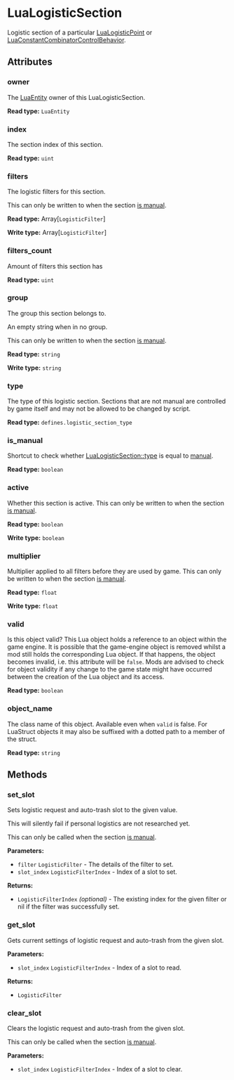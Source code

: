# LuaLogisticSection

Logistic section of a particular [LuaLogisticPoint](runtime:LuaLogisticPoint) or [LuaConstantCombinatorControlBehavior](runtime:LuaConstantCombinatorControlBehavior).

## Attributes

### owner

The [LuaEntity](runtime:LuaEntity) owner of this LuaLogisticSection.

**Read type:** `LuaEntity`

### index

The section index of this section.

**Read type:** `uint`

### filters

The logistic filters for this section.

This can only be written to when the section [is manual](runtime:LuaLogisticSection::is_manual).

**Read type:** Array[`LogisticFilter`]

**Write type:** Array[`LogisticFilter`]

### filters_count

Amount of filters this section has

**Read type:** `uint`

### group

The group this section belongs to.

An empty string when in no group.

This can only be written to when the section [is manual](runtime:LuaLogisticSection::is_manual).

**Read type:** `string`

**Write type:** `string`

### type

The type of this logistic section. Sections that are not manual are controlled by game itself and may not be allowed to be changed by script.

**Read type:** `defines.logistic_section_type`

### is_manual

Shortcut to check whether [LuaLogisticSection::type](runtime:LuaLogisticSection::type) is equal to [manual](runtime:defines.logistic_section_type.manual).

**Read type:** `boolean`

### active

Whether this section is active. This can only be written to when the section [is manual](runtime:LuaLogisticSection::is_manual).

**Read type:** `boolean`

**Write type:** `boolean`

### multiplier

Multiplier applied to all filters before they are used by game. This can only be written to when the section [is manual](runtime:LuaLogisticSection::is_manual).

**Read type:** `float`

**Write type:** `float`

### valid

Is this object valid? This Lua object holds a reference to an object within the game engine. It is possible that the game-engine object is removed whilst a mod still holds the corresponding Lua object. If that happens, the object becomes invalid, i.e. this attribute will be `false`. Mods are advised to check for object validity if any change to the game state might have occurred between the creation of the Lua object and its access.

**Read type:** `boolean`

### object_name

The class name of this object. Available even when `valid` is false. For LuaStruct objects it may also be suffixed with a dotted path to a member of the struct.

**Read type:** `string`

## Methods

### set_slot

Sets logistic request and auto-trash slot to the given value.

This will silently fail if personal logistics are not researched yet.

This can only be called when the section [is manual](runtime:LuaLogisticSection::is_manual).

**Parameters:**

- `filter` `LogisticFilter` - The details of the filter to set.
- `slot_index` `LogisticFilterIndex` - Index of a slot to set.

**Returns:**

- `LogisticFilterIndex` *(optional)* - The existing index for the given filter or nil if the filter was successfully set.

### get_slot

Gets current settings of logistic request and auto-trash from the given slot.

**Parameters:**

- `slot_index` `LogisticFilterIndex` - Index of a slot to read.

**Returns:**

- `LogisticFilter`

### clear_slot

Clears the logistic request and auto-trash from the given slot.

This can only be called when the section [is manual](runtime:LuaLogisticSection::is_manual).

**Parameters:**

- `slot_index` `LogisticFilterIndex` - Index of a slot to clear.

